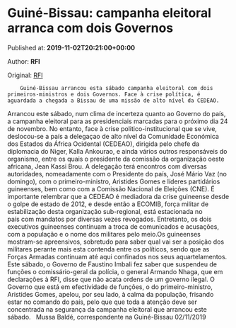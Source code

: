
# Guiné-Bissau: campanha eleitoral arranca com dois Governos

Published at: **2019-11-02T20:21:00+00:00**

Author: **RFI**

Original: [RFI](http://pt.rfi.fr/guin%C3%A9-bissau/20191102-guin%C3%A9-bissau-campanha-eleitoral-arranca-com-dois-governos)


        Guiné-Bissau arrancou esta sábado campanha eleitoral com dois primeiros-ministros e dois Governos. Face à crise política, é aguardada a chegada a Bissau de uma missão de alto nível da CEDEAO.
      
Arrancou este sábado, num clima de incerteza quanto ao Governo do país, a campanha eleitoral para as presidenciais marcadas para o próximo dia 24 de novembro.
No entanto, face à crise politico-institucional que se vive, deslocou-se a país a delegaçao de alto nível da Comunidade Económica dos Estados da África Ocidental (CEDEAO), dirigida pelo chefe da diplomacia do Niger, Kalla Ankourao, e ainda vários outros responsáveis do organismo, entre os quais o presidente da comissão da organização oeste africana, Jean Kassi Brou.
A delegação terá encontros com diversas autoridades, nomeadamente com o Presidente do país, José Mário Vaz (no domingo), com o primeiro-ministro, Aristides Gomes e líderes partidários guineenses, bem como com a Comissão Nacional de Eleições (CNE).
É importante relembrar que a CEDEAO é mediadora da crise guineense desde o golpe de estado de 2012, e desde então a ECOMIB, força militar de estabilização desta organização sub-regional, está estacionada no país com mandatos por diversas vezes revogados.
Entretanto, os dois executivos guineenses continuam a troca de comunicados e acusações, com a população e o nome dos militares pelo meio.Os guineenses mostram-se apreensivos, sobretudo para saber qual vai ser a posição dos militares perante mais esta contenda entre os políticos, sendo que as Forças Armadas continuam até aqui confinados nos seus aquartelamentos.
Este sábado, o Governo de Faustino Imbali fez saber que suspendeu de funções o comissário-geral da polícia, o general Armando Nhaga, que em declarações à RFI, disse que não acata ordens de um governo ilegal.
O Governo que está em efectividade de funções, o do primeiro-ministro, Aristides Gomes, apelou, por seu lado, à calma da população, frisando estar no comando do país, pelo que que toda a atenção deve ser concentrada na segurança da campanha eleitoral que arrancou este sábado.
 
Mussa Baldé, correspondente na Guiné-Bissau 02/11/2019
 

